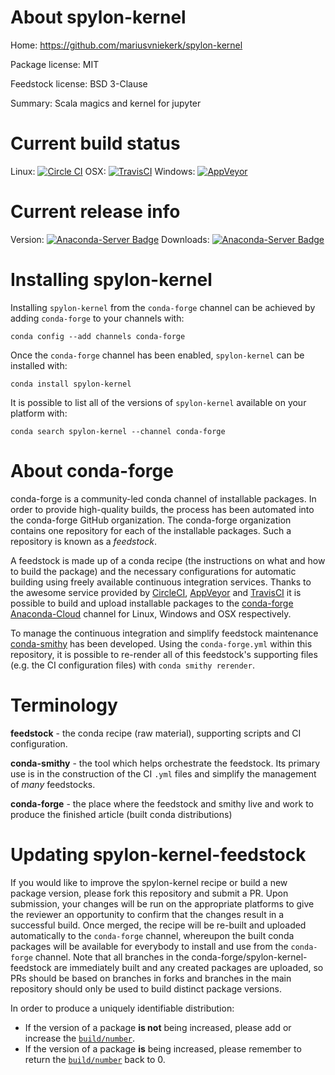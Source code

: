 About spylon-kernel
===================

Home: https://github.com/mariusvniekerk/spylon-kernel

Package license: MIT

Feedstock license: BSD 3-Clause

Summary: Scala magics and kernel for jupyter



Current build status
====================

Linux: [![Circle CI](https://circleci.com/gh/conda-forge/spylon-kernel-feedstock.svg?style=shield)](https://circleci.com/gh/conda-forge/spylon-kernel-feedstock)
OSX: [![TravisCI](https://travis-ci.org/conda-forge/spylon-kernel-feedstock.svg?branch=master)](https://travis-ci.org/conda-forge/spylon-kernel-feedstock)
Windows: [![AppVeyor](https://ci.appveyor.com/api/projects/status/github/conda-forge/spylon-kernel-feedstock?svg=True)](https://ci.appveyor.com/project/conda-forge/spylon-kernel-feedstock/branch/master)

Current release info
====================
Version: [![Anaconda-Server Badge](https://anaconda.org/conda-forge/spylon-kernel/badges/version.svg)](https://anaconda.org/conda-forge/spylon-kernel)
Downloads: [![Anaconda-Server Badge](https://anaconda.org/conda-forge/spylon-kernel/badges/downloads.svg)](https://anaconda.org/conda-forge/spylon-kernel)

Installing spylon-kernel
========================

Installing `spylon-kernel` from the `conda-forge` channel can be achieved by adding `conda-forge` to your channels with:

```
conda config --add channels conda-forge
```

Once the `conda-forge` channel has been enabled, `spylon-kernel` can be installed with:

```
conda install spylon-kernel
```

It is possible to list all of the versions of `spylon-kernel` available on your platform with:

```
conda search spylon-kernel --channel conda-forge
```


About conda-forge
=================

conda-forge is a community-led conda channel of installable packages.
In order to provide high-quality builds, the process has been automated into the
conda-forge GitHub organization. The conda-forge organization contains one repository
for each of the installable packages. Such a repository is known as a *feedstock*.

A feedstock is made up of a conda recipe (the instructions on what and how to build
the package) and the necessary configurations for automatic building using freely
available continuous integration services. Thanks to the awesome service provided by
[CircleCI](https://circleci.com/), [AppVeyor](http://www.appveyor.com/)
and [TravisCI](https://travis-ci.org/) it is possible to build and upload installable
packages to the [conda-forge](https://anaconda.org/conda-forge)
[Anaconda-Cloud](http://docs.anaconda.org/) channel for Linux, Windows and OSX respectively.

To manage the continuous integration and simplify feedstock maintenance
[conda-smithy](http://github.com/conda-forge/conda-smithy) has been developed.
Using the ``conda-forge.yml`` within this repository, it is possible to re-render all of
this feedstock's supporting files (e.g. the CI configuration files) with ``conda smithy rerender``.


Terminology
===========

**feedstock** - the conda recipe (raw material), supporting scripts and CI configuration.

**conda-smithy** - the tool which helps orchestrate the feedstock.
                   Its primary use is in the construction of the CI ``.yml`` files
                   and simplify the management of *many* feedstocks.

**conda-forge** - the place where the feedstock and smithy live and work to
                  produce the finished article (built conda distributions)


Updating spylon-kernel-feedstock
================================

If you would like to improve the spylon-kernel recipe or build a new
package version, please fork this repository and submit a PR. Upon submission,
your changes will be run on the appropriate platforms to give the reviewer an
opportunity to confirm that the changes result in a successful build. Once
merged, the recipe will be re-built and uploaded automatically to the
`conda-forge` channel, whereupon the built conda packages will be available for
everybody to install and use from the `conda-forge` channel.
Note that all branches in the conda-forge/spylon-kernel-feedstock are
immediately built and any created packages are uploaded, so PRs should be based
on branches in forks and branches in the main repository should only be used to
build distinct package versions.

In order to produce a uniquely identifiable distribution:
 * If the version of a package **is not** being increased, please add or increase
   the [``build/number``](http://conda.pydata.org/docs/building/meta-yaml.html#build-number-and-string).
 * If the version of a package **is** being increased, please remember to return
   the [``build/number``](http://conda.pydata.org/docs/building/meta-yaml.html#build-number-and-string)
   back to 0.

